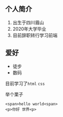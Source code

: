 ## 个人简介

1. 出生于四川眉山
2. 2020年大学毕业
3. 目前辞职转行学习前端

## 爱好
* 徒步
* 数码

目前学习了`html` `css`

举个栗子
```
<span>hello world<span>
<p>你好 世界<p>
```

